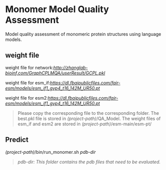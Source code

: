 # Monomer Model Quality Assessment
Model quality assessment of monomeric protein structures using language models.

## weight file
weight file for network:*http://zhanglab-bioinf.com/GraphCPLMQA/userResult/GCPL.pkl*

weight file for esm_if:*https://dl.fbaipublicfiles.com/fair-esm/models/esm_if1_gvp4_t16_142M_UR50.pt*

weight file for esm2:*https://dl.fbaipublicfiles.com/fair-esm/models/esm_if1_gvp4_t16_142M_UR50.pt*
> Please copy the corresponding file to the corresponding folder. The best.pkl file is stored in *(project-path)*/QA_Model. The weight files of esm_if and esm2 are stored in *(project-path)*/esm-main/esm-pt/

## Predict
*(project-path)*/bin/run_monomer.sh *pdb-dir*
>*pdb-dir: This folder contains the pdb files that need to be evaluated.*

